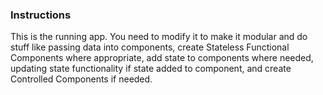 ### Instructions

This is the running app. You need to modify it to make it modular and do stuff like passing data into 
components, create Stateless Functional Components where appropriate, add state to components where 
needed, updating state functionality if state added to component, and create Controlled Components if needed.


